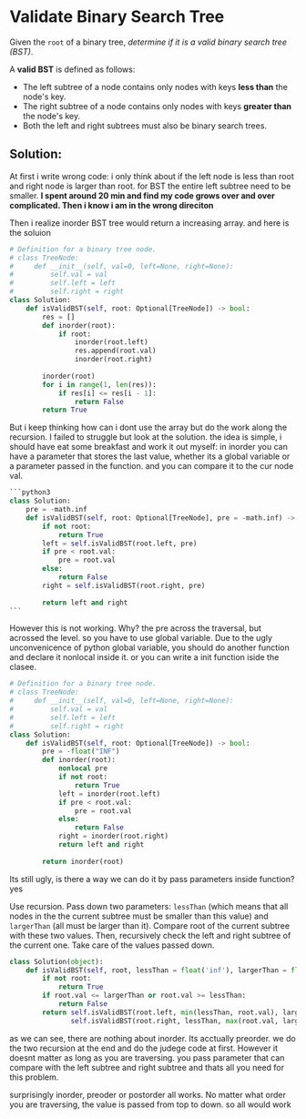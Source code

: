 # Validate Binary Search Tree

Given the `root` of a binary tree, _determine if it is a valid binary search tree (BST)_.

A **valid BST** is defined as follows:

* The left subtree of a node contains only nodes with keys **less than** the node's key.
* The right subtree of a node contains only nodes with keys **greater than** the node's key.
* Both the left and right subtrees must also be binary search trees.



## Solution:



At first i write wrong code: i only think about if the left node is less than root and right node is larger than root. for BST the entire left subtree need to be smaller. **I spent around 20 min and find my code grows over and over complicated. Then i know i am in the wrong direciton**

Then i realize inorder BST tree would return a increasing array. and here is the soluion

```python
# Definition for a binary tree node.
# class TreeNode:
#     def __init__(self, val=0, left=None, right=None):
#         self.val = val
#         self.left = left
#         self.right = right
class Solution:
    def isValidBST(self, root: Optional[TreeNode]) -> bool:
        res = []
        def inorder(root):
            if root:
                inorder(root.left)
                res.append(root.val)
                inorder(root.right)
        
        inorder(root)
        for i in range(1, len(res)):
            if res[i] <= res[i - 1]:
                return False
        return True
```

But i keep thinking how can i dont use the array but do the work along the recursion. I failed to struggle but look at the solution. the idea is simple, i should have eat some breakfast and work it out myself: in inorder you can have a parameter that stores the last value, whether its a global variable or a parameter passed in the function. and you can compare it to the cur node val.

````python
```python3
class Solution:
    pre = -math.inf
    def isValidBST(self, root: Optional[TreeNode], pre = -math.inf) -> bool:
        if not root:
            return True
        left = self.isValidBST(root.left, pre)
        if pre < root.val:
            pre = root.val
        else:
            return False
        right = self.isValidBST(root.right, pre)
        
        return left and right
```
````

However this is not working. Why? the pre across the traversal, but acrossed the level. so you have to use global variable. Due to the ugly unconvenicence of python global variable, you should do another function and declare it nonlocal inside it. or you can write a init function iside the clasee.

```python
# Definition for a binary tree node.
# class TreeNode:
#     def __init__(self, val=0, left=None, right=None):
#         self.val = val
#         self.left = left
#         self.right = right
class Solution:
    def isValidBST(self, root: Optional[TreeNode]) -> bool:
        pre = -float("INF")
        def inorder(root):
            nonlocal pre
            if not root:
                return True
            left = inorder(root.left)
            if pre < root.val:
                pre = root.val
            else:
                return False
            right = inorder(root.right)
            return left and right
        
        return inorder(root)
```

Its still ugly, is there a way we can do it by pass parameters inside function? yes

Use recursion. Pass down two parameters: `lessThan` (which means that all nodes in the the current subtree must be smaller than this value) and `largerThan` (all must be larger than it). Compare root of the current subtree with these two values. Then, recursively check the left and right subtree of the current one. Take care of the values passed down.

```python
class Solution(object):
    def isValidBST(self, root, lessThan = float('inf'), largerThan = float('-inf')):
        if not root:
            return True
        if root.val <= largerThan or root.val >= lessThan:
            return False
        return self.isValidBST(root.left, min(lessThan, root.val), largerThan) and \
               self.isValidBST(root.right, lessThan, max(root.val, largerThan))
```

as we can see, there are nothing about inorder. Its acctually preorder. we do the two recursion at the end and do the judege code at first. However it doesnt matter as long as you are traversing. you pass parameter that can compare with the left subtree and right subtree and thats all you need for this problem.

surprisingly inorder, preoder or postorder all works. No matter what order you are traversing, the value is passed from top  to down. so all would work

